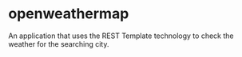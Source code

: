 # openweathermap
An application that uses the REST Template technology to check the weather for the searching city.
